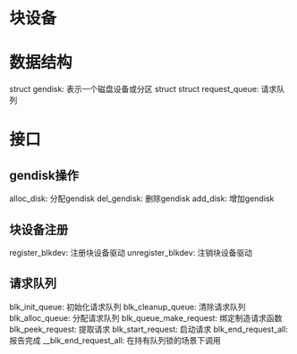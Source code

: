 块设备
========================

# 数据结构

struct gendisk:	表示一个磁盘设备或分区
struct struct request_queue: 请求队列

# 接口

## gendisk操作

alloc_disk: 分配gendisk
del_gendisk: 删除gendisk
add_disk: 增加gendisk

## 块设备注册

register_blkdev: 注册块设备驱动
unregister_blkdev: 注销块设备驱动

## 请求队列

blk_init_queue: 初始化请求队列
blk_cleanup_queue: 清除请求队列
blk_alloc_queue: 分配请求队列
blk_queue_make_request: 绑定制造请求函数
blk_peek_request: 提取请求
blk_start_request: 启动请求
blk_end_request_all: 报告完成
__blk_end_request_all: 在持有队列锁的场景下调用
